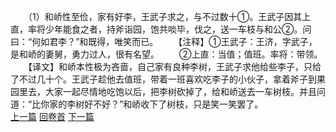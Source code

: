 　　（1）和峤性至俭，家有好李，王武子求之，与不过数十①。王武子因其上直，率将少年能食之者，持斧诣园，饱共啖毕，伐之，送一车枝与和公②。问曰：“何如君李？”和既得，唯笑而已。
　　【注释】①王武子：王济，字武子，是和峤的妻舅，勇力过人，很有名望。
　　②上直：当值；值班。率将：带领。
　　【译文】和峤本性极为吝啬，自己家有良种李树，王武子求他给些李子，只给了不过几十个。王武子趁他去值班，带着一班喜欢吃李子的小伙子，拿着斧子到果园里去，大家一起尽情地吃饱以后，把李树砍掉了，给和峤送去一车树枝。并且问道：“比你家的李树好不好？”和峤收下了树枝，只是笑一笑罢了。
<br>[上一篇](29_0) [回卷首](29_0) [下一篇](29_2)
